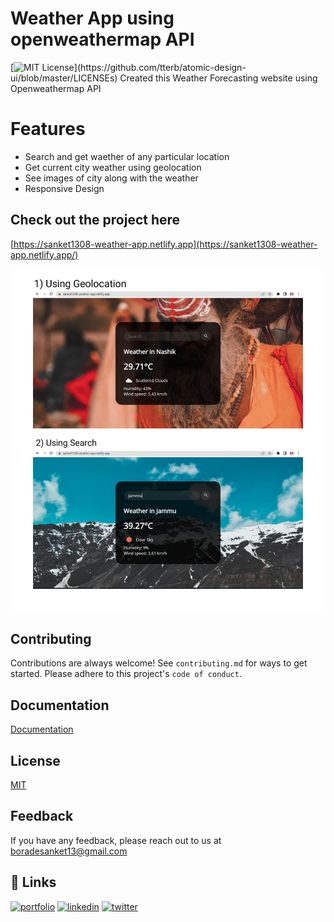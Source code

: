 # Weather App using openweathermap API
[![MIT License](https://img.shields.io/apm/l/atomic-design-ui.svg?)](https://github.com/tterb/atomic-design-ui/blob/master/LICENSEs)
Created this Weather Forecasting website using Openweathermap API 

# Features
- Search and get waether of any particular location 
- Get current city weather using geolocation
- See images of city along with the weather
- Responsive Design


## Check out the project here

[https://sanket1308-weather-app.netlify.app](https://sanket1308-weather-app.netlify.app/)

![Screenshot](assets/Demo.jpeg)

## Contributing
Contributions are always welcome!
See `contributing.md` for ways to get started.
Please adhere to this project's `code of conduct`.


## Documentation
[Documentation](https://openweathermap.org/api)


## License

[MIT](https://choosealicense.com/licenses/mit/)

## Feedback
If you have any feedback, please reach out to us at boradesanket13@gmail.com

## 🔗 Links
[![portfolio](https://img.shields.io/badge/my_portfolio-000?style=for-the-badge&logo=ko-fi&logoColor=white)](https://sanketborade.me)
[![linkedin](https://img.shields.io/badge/linkedin-0A66C2?style=for-the-badge&logo=linkedin&logoColor=white)](https://www.linkedin.com/in/boradesankt13)
[![twitter](https://img.shields.io/badge/twitter-1DA1F2?style=for-the-badge&logo=twitter&logoColor=white)](https://twitter.com/boradesanket13)


